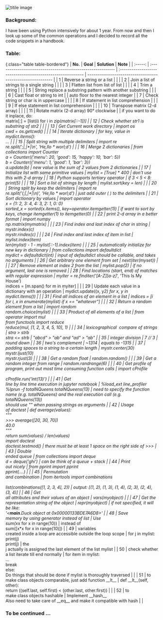 ![titile image](https://images.pexels.com/photos/459225/pexels-photo-459225.jpeg?auto=compress&cs=tinysrgb&dpr=2&h=650&w=940)

### Background: 

I have been using Python intensively for about 1 year. From now and then I look up some of the common operations and I decided to record all the code snippets in a handbook.



### Table:

{:class="table table-bordered"}
| **No.** | **Goal**                                                     | **Solution**                                                 | **Note**                                                     |
| :-----: | :----------------------------------------------------------- | :----------------------------------------------------------- | ------------------------------------------------------------ |
|    1    | Reverse a string or a list                                   | <script src="https://gist.github.com/Wizna/6d8bc2a47af1ce6a83af4e5227eb9e00.js"></script> |                                                              |
|    2    | Join a list of strings to a single string                    | <script src="https://gist.github.com/Wizna/2a9441980881bbe6b48c33209fe7b707.js"></script> |                                                              |
|    3    | Flatten list from list of list                               | <script src="https://gist.github.com/Wizna/dc4030c27711837cb9a25b7e8947a350.js"></script> |                                                              |
|    4    | Trim a string                                                | <script src="https://gist.github.com/Wizna/0c311864524f81fe97ac806a76c952ed.js"></script> |                                                              |
|    5    | String replace a substring pattern with another substring    | <script src="https://gist.github.com/Wizna/c60bbc4311f2558a485d73782763a969.js"></script> |                                                              |
|    6    | Cast  float or string to int                                 | <script src="https://gist.github.com/Wizna/9d21335f5e1b1480943291baa2bcc937.js"></script> | auto floor to the nearest integer                            |
|    7    | Check string or char is in uppercase                         | <script src="https://gist.github.com/Wizna/64954a71afc77409f7a2de4bc9f74e06.js"></script> |                                                              |
|    8    | If statement in list comprehension                           | <script src="https://gist.github.com/Wizna/3bf49baa3474d06a8370d8b85644abb6.js"></script> |                                                              |
|    9    | If else statement in list comprehension                      | <script src="https://gist.github.com/Wizna/4d601d45ccc8898dc9933347220c0418.js"></script> |                                                              |
|   10    | Transpose matrix  (2-d array)                                | <script src="https://gist.github.com/Wizna/dd1a8fe4cf60b0615e494f95995c52f5.js"></script> |                                                              |
|   11    | Rotate matrix (2-d array) 90° clockwise                      | <script src="https://gist.github.com/Wizna/e3d5d3a751d46d1878389414f5eaf54e.js"></script> | if you want to do it inplace, do:<br> matrix[:] = [list(i) for i in zip(*matrix[::-1])] |
|   12    | Check whether str1 is substring of str2                      | <script src="https://gist.github.com/Wizna/33f31800ca91c758a91317d02d936621.js"></script> |                                                              |
|   13    | Get Current work directory                                   | import os<br>cwd = os.getcwd()                               |                                                              |
|   14    | Iterate dictionary                                           | for key, value in mydict.items(): <br>...                    |                                                              |
|   15    | Split string with multiple delimiters                        | import re <br>re.split(';\|,\|\*\|\n', 'He,llo * worl;d')    |                                                              |
|   16    | Merge 2 dictionaries                                         | from collections import Counter<br/>a = Counter({'menu': 20, 'good': 15, 'happy': 10, 'bar': 5})<br/>b = Counter({'menu': 1, 'good': 1, 'bar': 3})<br/>a.update(b) | new value is the sum of 2 values from 2 dictionaries         |
|   17    | Initialize list with same primitive values                   | mylist = [True] * 400                                        | don't use this with 2-d array                                |
|   18    | Python supports tertiary  operator                           | if 3 < 5 < 8: print(5)                                       |                                                              |
|   19    | Sort a list of strings by length                             | mylist.sort(key = len)                                       |                                                              |
|   20    | String split by keep the delimiters                          | import re<br>re.split('(;\|,\|\*\|\n)', 'He,llo * worl;d')   | just add outer ( ) to the delimiters                         |
|   21    | Sort dictionary by values                                    | import operator<br>x = {1: 2, 3: 4, 4: 3, 2: 1, 0: 0}<br>sorted_x = sorted(x.items(), key=operator.itemgetter(1)) | if want to sort by keys, change itemgetter(1) to itemgetter(0) |
|   22    | print 2-d array in a better format                           | import numpy<br>np.matrix(mymatrix)                          |                                                              |
|   23    | Find index and last index of char in string                  | mystr.index(c)<br>mystr.rindex(c)                            |                                                              |
|   24    | Find index and last index of item in list                    | mylist.index(item)<br>len(mylist) - 1 - mylist[::-1].index(item) |                                                              |
|   25    | automatically initialize for new key in dictionary           | from collections import defaultdict <br>mydict = defaultdict(int) | input of defaultdict should be callable, and takes no arguments |
|   26    | Get arbitrary one element from set                           | next(iter(myset))                                            |                                                              |
|   27    | Remove element at index 2 from the list                      | mylist.pop(2)                                                | if no argument, last one is removed                          |
|   28    | Find locations (start, end) of matches with regular expression | myiter = re.finditer('[A-Z][a-z]*', 'This Is My House')<br>indices = [m.span() for m in myiter] |                                                              |
|   29    | Update each value in a dictionary with an operation          | mydict.update((x, y*2) for x, y in mydict.items())           |                                                              |
|   31    | Find all indices of an element in a list                     | indices = [i for i, x in enumerate(mylist) if x == "whatever"] |                                                              |
|   32    | Return a random element from a list                          | import random<br>random.choice(mylist)                       |                                                              |
|   33    | Product of all elements of a list                            | from operator import mul<br>from functools import reduce<br>reduce(mul, [1, 2, 3, 4, 5, 10], 1) |                                                              |
|   34    | lexicographical  compare of strings                          | stra > strb <br>stra <= strb                                 | "abcd" > "ab" and "ad" > "ab"                                |
|   35    | integer division                                             | 7 // 3                                                       | round down                                                   |
|   36    | two's complement                                             | ~1314                                                        | equals to -1315                                              |
|   37    | padding spaces to a string to a certain length               | mystr.center(30)<br>mystr.ljust(10)<br>mystr.rjust(3)        |                                                              |
|   38    | Get a random float                                           | random.random()                                              |                                                              |
|   39    | Get a random integer from range                              | random.randrange(6)                                          |                                                              |
|   40    | Get profile of<br/>program, print out most time consuming function calls | import cProfile<br/><br/>cProfile.run('int(13)')             |                                                              |
|   41    | Get<br/>line by line time execution in jupyter notebook      | %load_ext line_profiler<br/>%lprun -f totalNQueens totalNQueens(13) | need to specify the function name (e.g. totalNQueens) and the real execution call (e.g. totalNQueens(13))<br/>should use "" when passing strings as arguments |
|   42    | Usage<br/>of doctest                                         | def average(values):<br/>    """<br/>    >>> average([20, 30, 70])<br/>    40.0<br/>    """<br/>    return sum(values) / len(values)<br/>import doctest<br/>doctest.testmod() | there must be at least 1 space on the right side of >>>      |
|   43    | Double<br/>ended queue                                       | from collections import deque<br/>d = deque('ghi')           | can be think of a queue + stack                              |
|   44    | Print<br/>out nicely                                         | from pprint import pprint<br/>pprint(….)                     |                                                              |
|   45    | Permutation<br/>and combination                              | from itertools import combinations<br/><br/>list(combinations([1, 2, 3, 4], 2)) | output: [(1, 2), (1, 3), (1, 4), (2, 3), (2, 4), (3, 4)]     |
|   46    | Get<br/>all attributes and their values of an object         | vars(myobject)                                               |                                                              |
|   47    | Get the<br/>representation string of the object              | repr(myobject)                                               | if not specified, it will be like:<br/>'<__main__.Duck object at 0x00000133BDE7A6D8>' |
|   48    | Save<br/>memory by using generator instead of list           | Use <br/>sum(x*x for x in range(10))                         | instead of <br/>sum([x*x for x in range(10)])                |
|   49    | variables<br/>created inside a loop are accessible outside the loop scope | for j in mylist:<br/>    print(j)<br/>print(j)               | the<br/>j actually is assigned the last element of the list mylist |
|   50    | check whether a list iterate till end normally               | for item in mylist: <br/>    ...<br/>    break<br/>else: <br/>    Do things that should be done if mylist is thoroughly traversed |                                                              |
|   51    | to<br/>make class objects comparable, just add function \_\_lt\_\_ | def \_\_lt\_\_(self, other):<br/>        return ((self.last, self.first) < (other.last, other.first)) |                                                              |
|   52    | to<br/>make class objects hashable                           | Implement \_\_hash\_\_<br/>Also need to take care of \_\_eq\_\_ and make it compatible with hash |                                                              |



### To be continued ...